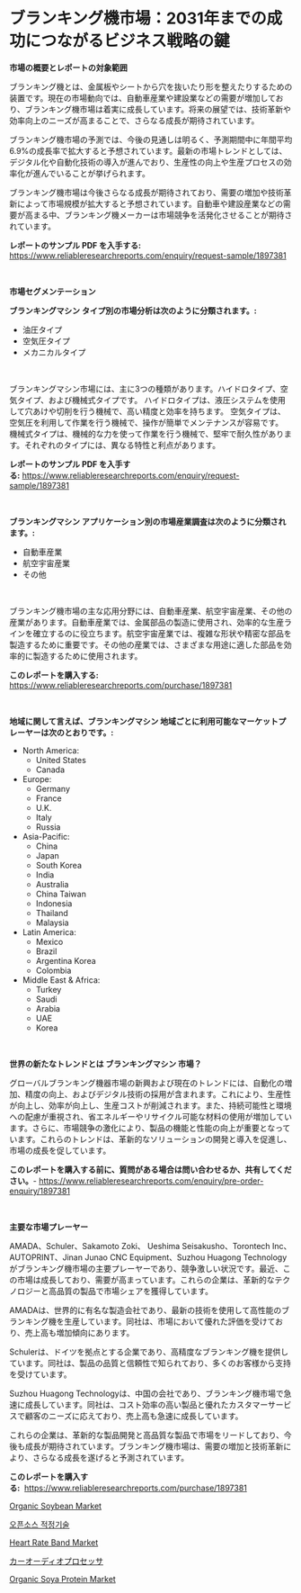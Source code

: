 <p><h1>ブランキング機市場：2031年までの成功につながるビジネス戦略の鍵</h1></p><p><strong>市場の概要とレポートの対象範囲</strong></p>
<p><p>ブランキング機とは、金属板やシートから穴を抜いたり形を整えたりするための装置です。現在の市場動向では、自動車産業や建設業などの需要が増加しており、ブランキング機市場は着実に成長しています。将来の展望では、技術革新や効率向上のニーズが高まることで、さらなる成長が期待されています。</p><p>ブランキング機市場の予測では、今後の見通しは明るく、予測期間中に年間平均6.9%の成長率で拡大すると予想されています。最新の市場トレンドとしては、デジタル化や自動化技術の導入が進んでおり、生産性の向上や生産プロセスの効率化が進んでいることが挙げられます。</p><p>ブランキング機市場は今後さらなる成長が期待されており、需要の増加や技術革新によって市場規模が拡大すると予想されています。自動車や建設産業などの需要が高まる中、ブランキング機メーカーは市場競争を活発化させることが期待されています。</p></p>
<p><strong>レポートのサンプル PDF を入手する:</strong> <a href="https://www.reliableresearchreports.com/enquiry/request-sample/1897381">https://www.reliableresearchreports.com/enquiry/request-sample/1897381</a></p>
<p>&nbsp;</p>
<p><strong>市場セグメンテーション</strong></p>
<p><strong>ブランキングマシン タイプ別の市場分析は次のように分類されます。:</strong></p>
<p><ul><li>油圧タイプ</li><li>空気圧タイプ</li><li>メカニカルタイプ</li></ul></p>
<p>&nbsp;</p>
<p><p>ブランキングマシン市場には、主に3つの種類があります。ハイドロタイプ、空気タイプ、および機械式タイプです。 ハイドロタイプは、液圧システムを使用して穴あけや切削を行う機械で、高い精度と効率を持ちます。 空気タイプは、空気圧を利用して作業を行う機械で、操作が簡単でメンテナンスが容易です。 機械式タイプは、機械的な力を使って作業を行う機械で、堅牢で耐久性があります。それぞれのタイプには、異なる特性と利点があります。</p></p>
<p><strong>レポートのサンプル PDF を入手する:</strong>&nbsp;<a href="https://www.reliableresearchreports.com/enquiry/request-sample/1897381">https://www.reliableresearchreports.com/enquiry/request-sample/1897381</a></p>
<p>&nbsp;</p>
<p><strong> ブランキングマシン アプリケーション別の市場産業調査は次のように分類されます。:</strong></p>
<p><ul><li>自動車産業</li><li>航空宇宙産業</li><li>その他</li></ul></p>
<p>&nbsp;</p>
<p><p>ブランキング機市場の主な応用分野には、自動車産業、航空宇宙産業、その他の産業があります。自動車産業では、金属部品の製造に使用され、効率的な生産ラインを確立するのに役立ちます。航空宇宙産業では、複雑な形状や精密な部品を製造するために重要です。その他の産業では、さまざまな用途に適した部品を効率的に製造するために使用されます。</p></p>
<p><strong>このレポートを購入する:</strong>&nbsp; <a href="https://www.reliableresearchreports.com/purchase/1897381">https://www.reliableresearchreports.com/purchase/1897381</a></p>
<p>&nbsp;</p>
<p><strong>地域に関して言えば、ブランキングマシン 地域ごとに利用可能なマーケットプレーヤーは次のとおりです。:</strong></p>
<p><ul>
    <li>
        North America:
        <ul>
            <li>United States</li>
            <li>Canada</li>
        </ul>
    </li>
    <li>
        Europe:
        <ul>
            <li>Germany</li>
            <li>France</li>
            <li>U.K.</li>
            <li>Italy</li>
            <li>Russia</li>
        </ul>
    </li>
    <li>
        Asia-Pacific:
        <ul>
            <li>China</li>
            <li>Japan</li>
            <li>South Korea</li>
            <li>India</li>
            <li>Australia</li>
            <li>China Taiwan</li>
            <li>Indonesia</li>
            <li>Thailand</li>
            <li>Malaysia</li>
        </ul>
    </li>
    <li>
        Latin America:
        <ul>
            <li>Mexico</li>
            <li>Brazil</li>
            <li>Argentina Korea</li>
            <li>Colombia</li>
        </ul>
    </li>
    <li>
        Middle East & Africa:
        <ul>
            <li>Turkey</li>
            <li>Saudi</li>
            <li>Arabia</li>
            <li>UAE</li>
            <li>Korea</li>
        </ul>
    </li>
    </ul></p>
<p>&nbsp;</p>
<p><strong>世界の新たなトレンドとは ブランキングマシン 市場？</strong></p>
<p><p>グローバルブランキング機器市場の新興および現在のトレンドには、自動化の増加、精度の向上、およびデジタル技術の採用が含まれます。これにより、生産性が向上し、効率が向上し、生産コストが削減されます。また、持続可能性と環境への配慮が重視され、省エネルギーやリサイクル可能な材料の使用が増加しています。さらに、市場競争の激化により、製品の機能と性能の向上が重要となっています。これらのトレンドは、革新的なソリューションの開発と導入を促進し、市場の成長を促しています。</p></p>
<p><strong>このレポートを購入する前に、質問がある場合は問い合わせるか、共有してください。</strong>- <a href="https://www.reliableresearchreports.com/enquiry/pre-order-enquiry/1897381">https://www.reliableresearchreports.com/enquiry/pre-order-enquiry/1897381</a></p>
<p>&nbsp;</p>
<p><strong>主要な市場プレーヤー</strong></p>
<p><p>AMADA、Schuler、Sakamoto Zoki、 Ueshima Seisakusho、Torontech Inc、AUTOPRINT、Jinan Junao CNC Equipment、Suzhou Huagong Technologyがブランキング機市場の主要プレーヤーであり、競争激しい状況です。最近、この市場は成長しており、需要が高まっています。これらの企業は、革新的なテクノロジーと高品質の製品で市場シェアを獲得しています。</p><p>AMADAは、世界的に有名な製造会社であり、最新の技術を使用して高性能のブランキング機を生産しています。同社は、市場において優れた評価を受けており、売上高も増加傾向にあります。</p><p>Schulerは、ドイツを拠点とする企業であり、高精度なブランキング機を提供しています。同社は、製品の品質と信頼性で知られており、多くのお客様から支持を受けています。</p><p>Suzhou Huagong Technologyは、中国の会社であり、ブランキング機市場で急速に成長しています。同社は、コスト効率の高い製品と優れたカスタマーサービスで顧客のニーズに応えており、売上高も急速に成長しています。</p><p>これらの企業は、革新的な製品開発と高品質な製品で市場をリードしており、今後も成長が期待されています。ブランキング機市場は、需要の増加と技術革新により、さらなる成長を遂げると予測されています。</p></p>
<p><strong>このレポートを購入する:</strong>&nbsp;&nbsp;<a href="https://www.reliableresearchreports.com/purchase/1897381">https://www.reliableresearchreports.com/purchase/1897381</a></p>
<p><p><a href="https://view.publitas.com/reportprime-1/organic-soybean-market-research-report-reveals-the-latest-trends-and-opportunities-of-this-market-for-period-from-2024-2031/">Organic Soybean Market</a></p><p><a href="https://github.com/sougarounis/Market-Research-Report-List-2/blob/main/9060861190606.md">오픈소스 적정기술</a></p><p><a href="https://gentle-editor-9db.notion.site/Heart-Rate-Band-Market-Analysis-Examines-its-Scope-on-Growth-Opportunities-and-Forecasted-Trends-Sp-200e1db1569f4558bd915cf7f2187ba6">Heart Rate Band Market</a></p><p><a href="https://github.com/oqoeusbvpadwjs08/Market-Research-Report-List-1/blob/main/1595117190821.md">カーオーディオプロセッサ</a></p><p><a href="https://view.publitas.com/reportprime-1/organic-soya-protein-market-offers-provide-insightful-data-for-the-time-period-from-2024-to-2031-and-also-provide-analysis-based-on-application-type-and-region/">Organic Soya Protein Market</a></p></p>